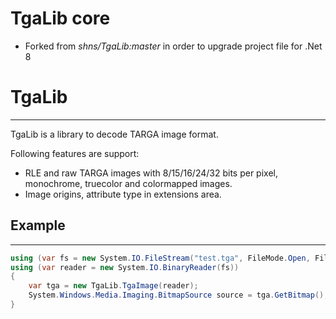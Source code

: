 # TgaLib core

- Forked from *shns/TgaLib:master* in order to upgrade project file for .Net 8

# TgaLib

--------
TgaLib is a library to decode TARGA image format.

Following features are support:
- RLE and raw TARGA images with 8/15/16/24/32 bits per pixel,
  monochrome, truecolor and colormapped images.
- Image origins, attribute type in extensions area.

## Example
----------
```C#
using (var fs = new System.IO.FileStream("test.tga", FileMode.Open, FileAccess.Read, FileShare.Read))
using (var reader = new System.IO.BinaryReader(fs))
{
    var tga = new TgaLib.TgaImage(reader);
    System.Windows.Media.Imaging.BitmapSource source = tga.GetBitmap();
}
```

